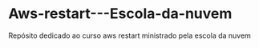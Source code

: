 # Aws-restart---Escola-da-nuvem
Repósito dedicado ao curso aws restart  ministrado pela escola da nuvem
